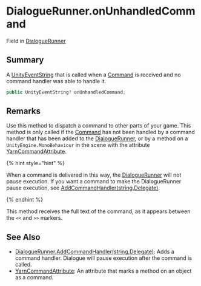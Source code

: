 # DialogueRunner.onUnhandledCommand

Field in [DialogueRunner](/docs/api/csharp/yarn.unity.dialoguerunner.md)

## Summary


A  <a href="yarn.unity.unityeventstring.md">UnityEventString</a>  that is called when a  <a href="yarn.command.md">Command</a>  is received and no command handler was able to
handle it.


```csharp
public UnityEventString? onUnhandledCommand;
```

## Remarks

<p>
Use this method to dispatch a command to other parts of your game.
This method is only called if the <a href="yarn.command.md">Command</a> has not been
handled by a command handler that has been added to the <a href="yarn.unity.dialoguerunner.md">DialogueRunner</a>, or by a method on a <code>UnityEngine.MonoBehaviour</code> in the scene with the attribute <a href="yarn.unity.yarncommandattribute.md">YarnCommandAttribute</a>.
</p> <p>
{% hint style="hint" %}

When a command is delivered in this way, the <a href="yarn.unity.dialoguerunner.md">DialogueRunner</a> will not pause execution. If you want a
command to make the DialogueRunner pause execution, see <a href="yarn.unity.dialoguerunner.addcommandhandler-1.md">AddCommandHandler(string,Delegate)</a>.

{% endhint %}
</p> <p>
This method receives the full text of the command, as it appears
between the <code>&lt;&lt;</code> and <code>&gt;&gt;</code> markers.
</p>

## See Also

* [DialogueRunner.AddCommandHandler\(string,Delegate\)](/docs/api/csharp/yarn.unity.dialoguerunner.addcommandhandler-1.md): Adds a command handler. Dialogue will pause execution after the command is called.
* [YarnCommandAttribute](/docs/api/csharp/yarn.unity.yarncommandattribute.md): An attribute that marks a method on an object as a command.

